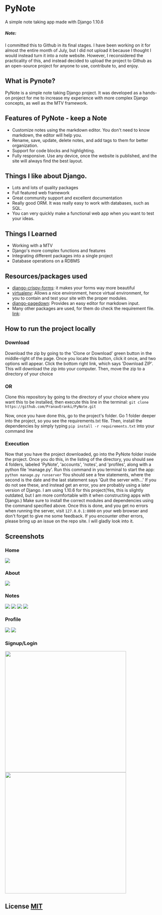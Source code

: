 # PyNote
A simple note taking app made with Django 1.10.6

##### Note:
I committed this to Github in its final stages. I have been working on it for almost the entire month of July, but I did not upload it because I thought I would instead turn it into a note website. However, I reconsidered the practicality of this, and instead decided to upload the project to Github as an open-source project for anyone to use, contribute to, and enjoy.

## What is Pynote?

PyNote is a simple note taking Django project. It was developed as a hands-on project
for me to increase my experience with more complex Django concepts, as well as
the MTV framework.

## Features of PyNote - keep a Note

*   Customize notes using the markdown editor. You don't need to know markdown, the editor will help you.
*   Rename, save, update, delete notes, and add tags to them for better organization.
*   Support for code blocks and highlighting.
*   Fully responsive. Use any device, once the website is published, and the site will always find the best layout.

## Things I like about Django.

*   Lots and lots of quality packages
*   Full featured web framework
*   Great community support and excellent documentation
*   Really good ORM. It was really easy to work with databases, such as SQL.
*   You can very quickly make a functional web app when you want to test your ideas.

## Things I Learned

*   Working with a MTV
*   Django's more complex functions and features
*   Integrating different packages into a single project
*   Database operations on a RDBMS

## Resources/packages used

*   [django-crispy-forms](http://django-crispy-forms.readthedocs.io/en/latest/): it makes your forms way more beautiful
*   [virtualenv](https://virtualenv.pypa.io/en/stable/): Allows a nice environment, hence virtual environment, for you to contain and test your site with the proper modules.
*   [django-pagedown](https://github.com/timmyomahony/django-pagedown): Provides an easy editor for markdown input.
*   Many other packages are used, for them do check the requirement file. [link](https://github.com/PranavEranki/PyNote/blob/master/requirements.txt):


## How to run the project locally

### Download
Download the zip by going to the 'Clone or Download' green button in the middle-right of the page.
Once you locate this button, click it once, and two options will appear. Click the bottom right link, which
says 'Download ZIP'. This will download the zip into your computer. Then, move the zip to a directory of your choice
### OR
Clone this repository by going to the directory of your choice where you want this to be installed, then execute this line in the terminal:
`git clone https://github.com/PranavEranki/PyNote.git`

Now, once you have done this, go to the project's folder. Go 1 folder deeper into the project, so you see the requirements.txt file. Then, install the dependencies by simply typing
`pip install -r requirements.txt`
into your command line

### Execution
Now that you have the project downloaded, go into the PyNote folder inside the project.
Once you do this, in the listing of the directory, you should see 4 folders, labeled 'PyNote', 'accounts', 'notes', and 'profiles', along with a python file 'manage.py'.
Run this command in you terminal to start the app:
`python manage.py runserver`
You should see a few statements, where the second is the date and the last statement says 'Quit the server with...'
If you do not see these, and instead get an error, you are probably using a later version of Django. I am using 1.10.6 for this project(Yes, this is slightly outdated, but I am more comfortable with it when constructing apps with Django.) Make sure to install the correct modules and dependencies using the command specified above. Once this is done, and you get no errors when running the server, visit `127.0.0.1:8000` on your web browser and don't forget to give me some feedback.
If you encounter other errors, please bring up an issue on the repo site. I will gladly look into it.



## Screenshots

### Home
![](static/PyNote-screenshots/desktop/home.PNG)

### About
![](static/PyNote-screenshots/desktop/about.png)

### Notes
![](static/PyNote-screenshots/desktop/notesIndex.png)
![](static/PyNote-screenshots/desktop/addNotes.png)
![](static/PyNote-screenshots/desktop/editOrDelete.png)
![](static/PyNote-screenshots/desktop/createTag.PNG)
### Profile
![](static/PyNote-screenshots/desktop/userProfile.png)
![](static/PyNote-screenshots/desktop/editProfile.png)

### Signup/Login
<img src="static/PyNote-screenshots/desktop/signup.PNG" width="400">
<img src="static/PyNote-screenshots/desktop/login.PNG" width="400">


## License [MIT](https://github.com/PranavEranki/PyNote/blob/master/LICENSE)
